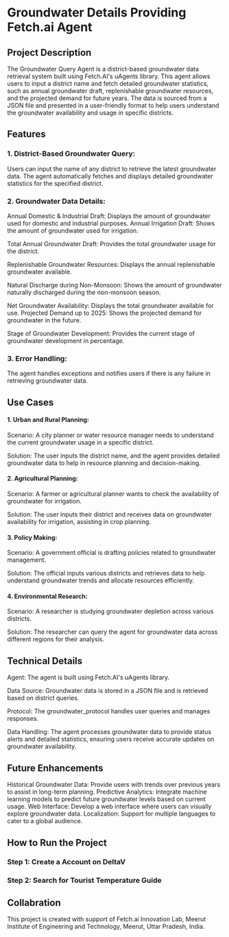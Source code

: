 # Groundwater Details Providing Fetch.ai Agent
## Project Description
The Groundwater Query Agent is a district-based groundwater data retrieval system built using Fetch.AI's uAgents library. This agent allows users to input a district name and fetch detailed groundwater statistics, such as annual groundwater draft, replenishable groundwater resources, and the projected demand for future years. The data is sourced from a JSON file and presented in a user-friendly format to help users understand the groundwater availability and usage in specific districts.


## Features
### 1. District-Based Groundwater Query:
Users can input the name of any district to retrieve the latest groundwater data.
The agent automatically fetches and displays detailed groundwater statistics for the specified district.
### 2. Groundwater Data Details:
Annual Domestic & Industrial Draft: Displays the amount of groundwater used for domestic and industrial purposes.
Annual Irrigation Draft: Shows the amount of groundwater used for irrigation.

Total Annual Groundwater Draft: Provides the total groundwater usage for the district.

Replenishable Groundwater Resources: Displays the annual replenishable groundwater available.

Natural Discharge during Non-Monsoon: Shows the amount of groundwater naturally discharged during the non-monsoon season.

Net Groundwater Availability: Displays the total groundwater available for use.
Projected Demand up to 2025: Shows the projected demand for groundwater in the future.

Stage of Groundwater Development: Provides the current stage of groundwater development in percentage.
### 3. Error Handling:
The agent handles exceptions and notifies users if there is any failure in retrieving groundwater data.
## Use Cases
#### 1. Urban and Rural Planning:
Scenario: A city planner or water resource manager needs to understand the current groundwater usage in a specific district.

Solution: The user inputs the district name, and the agent provides detailed groundwater data to help in resource planning and decision-making.
#### 2. Agricultural Planning:
Scenario: A farmer or agricultural planner wants to check the availability of groundwater for irrigation.

Solution: The user inputs their district and receives data on groundwater availability for irrigation, assisting in crop planning.
#### 3. Policy Making:
Scenario: A government official is drafting policies related to groundwater management.

Solution: The official inputs various districts and retrieves data to help understand groundwater trends and allocate resources efficiently.
#### 4. Environmental Research:
Scenario: A researcher is studying groundwater depletion across various 
districts.

Solution: The researcher can query the agent for groundwater data across different regions for their analysis.
## Technical Details
Agent: The agent is built using Fetch.AI's uAgents library.

Data Source: Groundwater data is stored in a JSON file and is retrieved based on district queries.

Protocol: The groundwater_protocol handles user queries and manages responses.

Data Handling: The agent processes groundwater data to provide status alerts and detailed statistics, ensuring users receive accurate updates on groundwater availability.
## Future Enhancements
Historical Groundwater Data: Provide users with trends over previous years to assist in long-term planning.
Predictive Analytics: Integrate machine learning models to predict future groundwater levels based on current usage.
Web Interface: Develop a web interface where users can visually explore groundwater data.
Localization: Support for multiple languages to cater to a global audience.
<!-- ## Project Implementation Video
Project Demo Video Link -->

## How to Run the Project
### Step 1: Create a Account on DeltaV
### Step 2: Search for Tourist Temperature Guide

## Collabration
This project is created with support of Fetch.ai Innovation Lab, Meerut Institute of Engineering and Technology, Meerut, Uttar Pradesh, India.